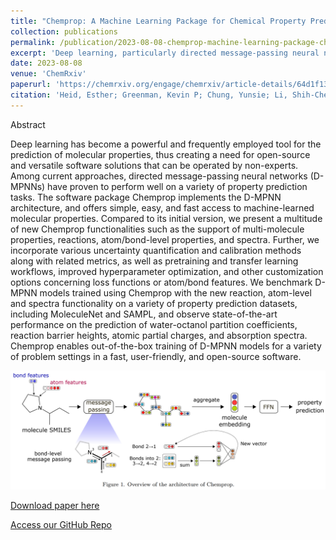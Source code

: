 ```yaml
---
title: "Chemprop: A Machine Learning Package for Chemical Property Prediction"
collection: publications
permalink: /publication/2023-08-08-chemprop-machine-learning-package-chemical-property
excerpt: 'Deep learning, particularly directed message-passing neural networks (D-MPNNs), has emerged as a robust method for predicting molecular properties. Chemprop, an open-source software, employs the D-MPNN architecture to provide swift and straightforward access to machine-learned molecular properties. In its latest iteration, Chemprop boasts added functionalities like support for multi-molecule properties, reactions, atom/bond-level properties, and spectra. The package also incorporates uncertainty quantification, transfer learning, enhanced hyperparameter optimization, and other tailored options. Benchmarked on datasets like MoleculeNet and SAMPL, Chemprop has demonstrated state-of-the-art performance in predicting various molecular attributes. The software simplifies the process of training D-MPNN models, ensuring efficiency and user-friendliness.<br/><img src="/images/chemprop.png" width="800" height="800">'
date: 2023-08-08
venue: 'ChemRxiv'
paperurl: 'https://chemrxiv.org/engage/chemrxiv/article-details/64d1f13d4a3f7d0c0dcd836b'
citation: 'Heid, Esther; Greenman, Kevin P; Chung, Yunsie; Li, Shih-Cheng; Graff, David E; Vermeire, Florence H; Wu, Haoyang; Green, William H; McGill, Charles J. (2023). &quot;Chemprop: A Machine Learning Package for Chemical Property Prediction.&quot;'
---
```

Abstract

Deep learning has become a powerful and frequently employed tool for the prediction of molecular properties, thus creating a need for open-source and versatile software solutions that can be operated by non-experts. Among current approaches, directed message-passing neural networks (D-MPNNs) have proven to perform well on a variety of property prediction tasks. The software package Chemprop implements the D-MPNN architecture, and offers simple, easy, and fast access to machine-learned molecular properties. Compared to its initial version, we present a multitude of new Chemprop functionalities such as the support of multi-molecule properties, reactions, atom/bond-level properties, and spectra. Further, we incorporate various uncertainty quantification and calibration methods along with related metrics, as well as pretraining and transfer learning workflows, improved hyperparameter optimization, and other customization options concerning loss functions or atom/bond features. We benchmark D-MPNN models trained using Chemprop with the new reaction, atom-level and spectra functionality on a variety of property prediction datasets, including MoleculeNet and SAMPL, and observe state-of-the-art performance on the prediction of water-octanol partition coefficients, reaction barrier heights, atomic partial charges, and absorption spectra. Chemprop enables out-of-the-box training of D-MPNN models for a variety of problem settings in a fast, user-friendly, and open-source software.


![](/images/chemprop.png)

[Download paper here](https://chemrxiv.org/engage/chemrxiv/article-details/64d1f13d4a3f7d0c0dcd836b) 

[Access our GitHub Repo](https://github.com/chemprop/chemprop)

